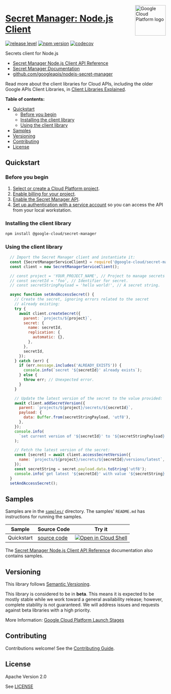 [//]: # "This README.md file is auto-generated, all changes to this file will be lost."
[//]: # "To regenerate it, use `python -m synthtool`."
<img src="https://avatars2.githubusercontent.com/u/2810941?v=3&s=96" alt="Google Cloud Platform logo" title="Google Cloud Platform" align="right" height="96" width="96"/>

# [Secret Manager: Node.js Client](https://github.com/googleapis/nodejs-secret-manager)

[![release level](https://img.shields.io/badge/release%20level-beta-yellow.svg?style=flat)](https://cloud.google.com/terms/launch-stages)
[![npm version](https://img.shields.io/npm/v/@google-cloud/secret-manager.svg)](https://www.npmjs.org/package/@google-cloud/secret-manager)
[![codecov](https://img.shields.io/codecov/c/github/googleapis/nodejs-secret-manager/master.svg?style=flat)](https://codecov.io/gh/googleapis/nodejs-secret-manager)




Secrets client for Node.js


* [Secret Manager Node.js Client API Reference][client-docs]
* [Secret Manager Documentation][product-docs]
* [github.com/googleapis/nodejs-secret-manager](https://github.com/googleapis/nodejs-secret-manager)

Read more about the client libraries for Cloud APIs, including the older
Google APIs Client Libraries, in [Client Libraries Explained][explained].

[explained]: https://cloud.google.com/apis/docs/client-libraries-explained

**Table of contents:**


* [Quickstart](#quickstart)
  * [Before you begin](#before-you-begin)
  * [Installing the client library](#installing-the-client-library)
  * [Using the client library](#using-the-client-library)
* [Samples](#samples)
* [Versioning](#versioning)
* [Contributing](#contributing)
* [License](#license)

## Quickstart

### Before you begin

1.  [Select or create a Cloud Platform project][projects].
1.  [Enable billing for your project][billing].
1.  [Enable the Secret Manager API][enable_api].
1.  [Set up authentication with a service account][auth] so you can access the
    API from your local workstation.

### Installing the client library

```bash
npm install @google-cloud/secret-manager
```


### Using the client library

```javascript
  // Import the Secret Manager client and instantiate it:
  const {SecretManagerServiceClient} = require('@google-cloud/secret-manager');
  const client = new SecretManagerServiceClient();

  // const project = 'YOUR_PROJECT_NAME', // Project to manage secrets for.
  // const secretId = 'foo', // Identifier for secret.
  // const secretStringPayload = 'hello world!', // A secret string.

  async function setAndAccessSecret() {
    // Create the secret, ignoring errors related to the secret
    // already existing:
    try {
      await client.createSecret({
        parent: `projects/${project}`,
        secret: {
          name: secretId,
          replication: {
            automatic: {},
          },
        },
        secretId,
      });
    } catch (err) {
      if (err.message.includes('ALREADY_EXISTS')) {
        console.info(`secret '${secretId}' already exists`);
      } else {
        throw err; // Unexpected error.
      }
    }

    // Update the latest version of the secret to the value provided:
    await client.addSecretVersion({
      parent: `projects/${project}/secrets/${secretId}`,
      payload: {
        data: Buffer.from(secretStringPayload, 'utf8'),
      },
    });
    console.info(
      `set current version of '${secretId}' to '${secretStringPayload}'`
    );

    // Fetch the latest version of the secret:
    const [secret] = await client.accessSecretVersion({
      name: `projects/${project}/secrets/${secretId}/versions/latest`,
    });
    const secretString = secret.payload.data.toString('utf8');
    console.info(`get latest '${secretId}' with value '${secretString}'`);
  }
  setAndAccessSecret();

```



## Samples

Samples are in the [`samples/`](https://github.com/googleapis/nodejs-secret-manager/tree/master/samples) directory. The samples' `README.md`
has instructions for running the samples.

| Sample                      | Source Code                       | Try it |
| --------------------------- | --------------------------------- | ------ |
| Quickstart | [source code](https://github.com/googleapis/nodejs-secret-manager/blob/master/samples/quickstart.js) | [![Open in Cloud Shell][shell_img]](https://console.cloud.google.com/cloudshell/open?git_repo=https://github.com/googleapis/nodejs-secret-manager&page=editor&open_in_editor=samples/quickstart.js,samples/README.md) |



The [Secret Manager Node.js Client API Reference][client-docs] documentation
also contains samples.

## Versioning

This library follows [Semantic Versioning](http://semver.org/).



This library is considered to be in **beta**. This means it is expected to be
mostly stable while we work toward a general availability release; however,
complete stability is not guaranteed. We will address issues and requests
against beta libraries with a high priority.




More Information: [Google Cloud Platform Launch Stages][launch_stages]

[launch_stages]: https://cloud.google.com/terms/launch-stages

## Contributing

Contributions welcome! See the [Contributing Guide](https://github.com/googleapis/nodejs-secret-manager/blob/master/CONTRIBUTING.md).

## License

Apache Version 2.0

See [LICENSE](https://github.com/googleapis/nodejs-secret-manager/blob/master/LICENSE)

[client-docs]: https://googleapis.dev/nodejs/secretmanager/latest/index.html
[product-docs]: https://cloud.google.com/secret-manager/docs
[shell_img]: https://gstatic.com/cloudssh/images/open-btn.png
[projects]: https://console.cloud.google.com/project
[billing]: https://support.google.com/cloud/answer/6293499#enable-billing
[enable_api]: https://console.cloud.google.com/flows/enableapi?apiid=secretmanager.googleapis.com
[auth]: https://cloud.google.com/docs/authentication/getting-started
